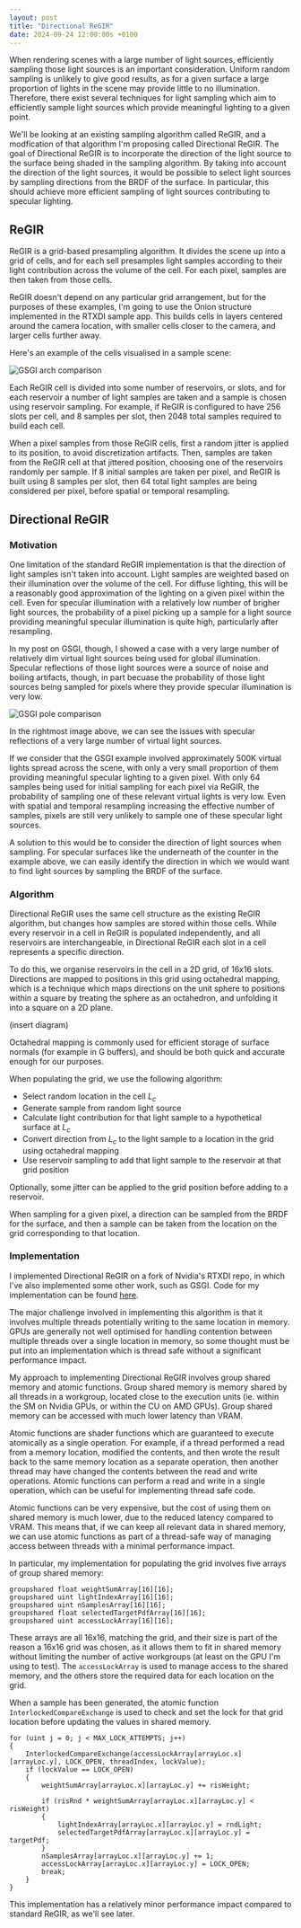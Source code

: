 ```yaml
---
layout: post
title: "Directional ReGIR"
date: 2024-09-24 12:00:00s +0100
---
```


When rendering scenes with a large number of light sources, efficiently sampling those light sources is an important consideration. Uniform random sampling is unlikely to give good results, as for a given surface a large proportion of lights in the scene may provide little to no illumination. Therefore, there exist several techniques for light sampling which aim to efficiently sample light sources which provide meaningful lighting to a given point.

We'll be looking at an existing sampling algorithm called ReGIR, and a modfication of that algorithm I'm proposing called Directional ReGIR. The goal of Directional ReGIR is to incorporate the direction of the light source to the surface being shaded in the sampling algorithm. By taking into account the direction of the light sources, it would be possible to select light sources by sampling directions from the BRDF of the surface. In particular, this should achieve more efficient sampling of light sources contributing to specular lighting.

## ReGIR

ReGIR is a grid-based presampling algorithm. It divides the scene up into a grid of cells, and for each sell presamples light samples according to their light contribution across the volume of the cell. For each pixel, samples are then taken from those cells.

ReGIR doesn't depend on any particular grid arrangement, but for the purposes of these examples, I'm going to use the Onion structure implemented in the RTXDI sample app. This builds cells in layers centered around the camera location, with smaller cells closer to the camera, and larger cells further away.

Here's an example of the cells visualised in a sample scene:

![GSGI arch comparison](/docs/img/dirregir/regir_cells_visualisation.png)

Each ReGIR cell is divided into some number of reservoirs, or slots, and for each reservoir a number of light samples are taken and a sample is chosen using reservoir sampling. For example, if ReGIR is configured to have 256 slots per cell, and 8 samples per slot, then 2048 total samples required to build each cell.

When a pixel samples from those ReGIR cells, first a random jitter is applied to its position, to avoid discretization artifacts. Then, samples are taken from the ReGIR cell at that jittered position, choosing one of the reservoirs randomly per sample. If 8 initial samples are taken per pixel, and ReGIR is built using 8 samples per slot, then 64 total light samples are being considered per pixel, before spatial or temporal resampling.

## Directional ReGIR

### Motivation

One limitation of the standard ReGIR implementation is that the direction of light samples isn't taken into account. Light samples are weighted based on their illumination over the volume of the cell. For diffuse lighting, this will be a reasonably good approximation of the lighting on a given pixel within the cell. Even for specular illumination with a relatively low number of brigher light sources, the probability of a pixel picking up a sample for a light source providing meaningful specular illumination is quite high, particularly after resampling.

In my post on GSGI, though, I showed a case with a very large number of relatively dim virtual light sources being used for global illumination. Specular reflections of those light sources were a source of noise and boiling artifacts, though, in part becuase the probability of those light sources being sampled for pixels where they provide specular illumination is very low.

![GSGI pole comparison](/docs/img/gsgi/gsgi_counter_comparison.jpg)

In the rightmost image above, we can see the issues with specular reflections of a very large number of virtual light sources.

If we consider that the GSGI example involved approximately 500K virtual lights spread across the scene, with only a very small proportion of them providing meaningful specular lighting to a given pixel. With only 64 samples being used for initial sampling for each pixel via ReGIR, the probability of sampling one of these relevant virtual lights is very low. Even with spatial and temporal resampling increasing the effective number of samples, pixels are still very unlikely to sample one of these specular light sources.

A solution to this would be to consider the direction of light sources when sampling. For specular surfaces like the underneath of the counter in the example above, we can easily identify the direction in which we would want to find light sources by sampling the BRDF of the surface.

### Algorithm

Directional ReGIR uses the same cell structure as the existing ReGIR algorithm, but changes how samples are stored within those cells. While every reservoir in a cell in ReGIR is populated independently, and all reservoirs are interchangeable, in Directional ReGIR each slot in a cell represents a specific direction.

To do this, we organise reservoirs in the cell in a 2D grid, of 16x16 slots. Directions are mapped to positions in this grid using octahedral mapping, which is a technique which maps directions on the unit sphere to positions within a square by treating the sphere as an octahedron, and unfolding it into a square on a 2D plane.

(insert diagram)

Octahedral mapping is commonly used for efficient storage of surface normals (for example in G buffers), and should be both quick and accurate enough for our purposes.

When populating the grid, we use the following algorithm:

- Select random location in the cell $L_c$
- Generate sample from random light source
- Calculate light contribution for that light sample to a hypothetical surface at $L_c$
- Convert direction from $L_c$ to the light sample to a location in the grid using octahedral mapping
- Use reservoir sampling to add that light sample to the reservoir at that grid position

Optionally, some jitter can be applied to the grid position before adding to a reservoir.

When sampling for a given pixel, a direction can be sampled from the BRDF for the surface, and then a sample can be taken from the location on the grid corresponding to that location.

### Implementation

I implemented Directional ReGIR on a fork of Nvidia's RTXDI repo, in which I've also implemented some other work, such as GSGI. Code for my implementation can be found [here](https://github.com/otrooney/RTXDI).

The major challenge involved in implementing this algorithm is that it involves multiple threads potentially writing to the same location in memory. GPUs are generally not well optimised for handling contention between multiple threads over a single location in memory, so some thought must be put into an implementation which is thread safe without a significant performance impact.

My approach to implementing Directional ReGIR involves group shared memory and atomic functions. Group shared memory is memory shared by all threads in a workgroup, located close to the execution units (ie. within the SM on Nvidia GPUs, or within the CU on AMD GPUs). Group shared memory can be accessed with much lower latency than VRAM.

Atomic functions are shader functions which are guaranteed to execute atomically as a single operation. For example, if a thread performed a read from a memory location, modified the contents, and then wrote the result back to the same memory location as a separate operation, then another thread may have changed the contents between the read and write operations. Atomic functions can perform a read and write in a single operation, which can be useful for implementing thread safe code.

Atomic functions can be very expensive, but the cost of using them on shared memory is much lower, due to the reduced latency compared to VRAM. This means that, if we can keep all relevant data in shared memory, we can use atomic functions as part of a thread-safe way of managing access between threads with a minimal performance impact.

In particular, my implementation for populating the grid involves five arrays of group shared memory:

```
groupshared float weightSumArray[16][16];
groupshared uint lightIndexArray[16][16];
groupshared uint nSamplesArray[16][16];
groupshared float selectedTargetPdfArray[16][16];
groupshared uint accessLockArray[16][16];
```

These arrays are all 16x16, matching the grid, and their size is part of the reason a 16x16 grid was chosen, as it allows them to fit in shared memory without limiting the number of active workgroups (at least on the GPU I'm using to test). The `accessLockArray` is used to manage access to the shared memory, and the others store the required data for each location on the grid.

When a sample has been generated, the atomic function `InterlockedCompareExchange` is used to check and set the lock for that grid location before updating the values in shared memory.

```
for (uint j = 0; j < MAX_LOCK_ATTEMPTS; j++)
{
    InterlockedCompareExchange(accessLockArray[arrayLoc.x][arrayLoc.y], LOCK_OPEN, threadIndex, lockValue);
    if (lockValue == LOCK_OPEN)
    {
        weightSumArray[arrayLoc.x][arrayLoc.y] += risWeight;

        if (risRnd * weightSumArray[arrayLoc.x][arrayLoc.y] < risWeight)
        {
            lightIndexArray[arrayLoc.x][arrayLoc.y] = rndLight;
            selectedTargetPdfArray[arrayLoc.x][arrayLoc.y] = targetPdf;
        }
        nSamplesArray[arrayLoc.x][arrayLoc.y] += 1;
        accessLockArray[arrayLoc.x][arrayLoc.y] = LOCK_OPEN;
        break;
    }
}
```

This implementation has a relatively minor performance impact compared to standard ReGIR, as we'll see later.

